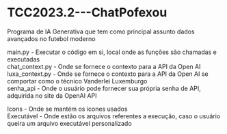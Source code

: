 # TCC2023.2---ChatPofexou
Programa de IA Generativa que tem como principal assunto dados avançados no futebol moderno


main.py - Executar o código em si, local onde as funções são chamadas e executadas  
chat_context.py - Onde se fornece o contexto para a API da Open AI  
luxa_context.py - Onde se fornece o contexto para a API da Open AI se comportar como o técnico Vanderlei Luxemburgo  
senha_api - Onde o usuário pode fornecer sua própria senha de API, adquirida no site da OpenAI API

Icons - Onde se mantém os icones usados  
Executável - Onde estão os arquivos referentes a execução, caso o usuário queira um arquivo executável personalizado  
